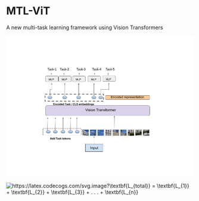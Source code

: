 # MTL-ViT
A new multi-task learning framework using Vision Transformers

![alt text](https://github.com/hananshafi/MTL-ViT/blob/main/assets/network.jpg)

<img src="https://latex.codecogs.com/svg.image?\textbf{L_{total}}&space;=&space;\textbf{L_{1}}&space;&plus;&space;\textbf{L_{2}}&space;&plus;&space;\textbf{L_{3}}&space;&plus;&space;.&space;.&space;.&space;&plus;&space;\textbf{L_{n}}" title="https://latex.codecogs.com/svg.image?\textbf{L_{total}} = \textbf{L_{1}} + \textbf{L_{2}} + \textbf{L_{3}} + . . . + \textbf{L_{n}}" />
